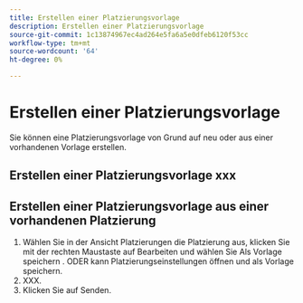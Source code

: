 ```yaml
---
title: Erstellen einer Platzierungsvorlage
description: Erstellen einer Platzierungsvorlage
source-git-commit: 1c13874967ec4ad264e5fa6a5e0dfeb6120f53cc
workflow-type: tm+mt
source-wordcount: '64'
ht-degree: 0%

---
```



# Erstellen einer Platzierungsvorlage

Sie können eine Platzierungsvorlage von Grund auf neu oder aus einer vorhandenen Vorlage erstellen.

## Erstellen einer Platzierungsvorlage xxx

## Erstellen einer Platzierungsvorlage aus einer vorhandenen Platzierung

1. Wählen Sie in der Ansicht Platzierungen die Platzierung aus, klicken Sie mit der rechten Maustaste auf Bearbeiten und wählen Sie Als Vorlage speichern .  ODER kann Platzierungseinstellungen öffnen und als Vorlage speichern.
1. XXX.
1. Klicken Sie auf Senden.
